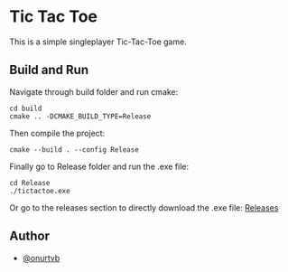 # Tic Tac Toe

This is a simple singleplayer Tic-Tac-Toe game.

## Build and Run

Navigate through build folder and run cmake:

```batch
cd build
cmake .. -DCMAKE_BUILD_TYPE=Release
```

Then compile the project:
```
cmake --build . --config Release
```

Finally go to Release folder and run the .exe file:
```
cd Release
./tictactoe.exe
```

Or go to the releases section to directly download the .exe file: [Releases](https://github.com/onurtvb/tictactoe/releases)

## Author 
- [@onurtvb](https://github.com/onurtvb)